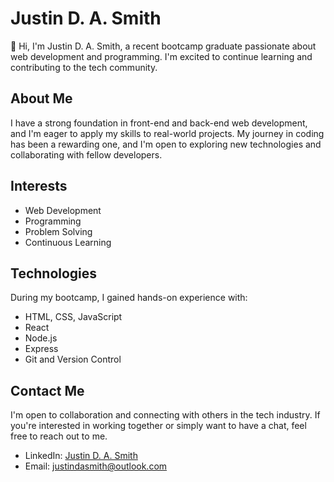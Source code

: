 # Justin D. A. Smith

👋 Hi, I'm Justin D. A. Smith, a recent bootcamp graduate passionate about web development and programming. I'm excited to continue learning and contributing to the tech community.

## About Me

I have a strong foundation in front-end and back-end web development, and I'm eager to apply my skills to real-world projects. My journey in coding has been a rewarding one, and I'm open to exploring new technologies and collaborating with fellow developers.

## Interests

- Web Development
- Programming
- Problem Solving
- Continuous Learning

## Technologies

During my bootcamp, I gained hands-on experience with:

- HTML, CSS, JavaScript
- React
- Node.js
- Express
- Git and Version Control

## Contact Me

I'm open to collaboration and connecting with others in the tech industry. If you're interested in working together or simply want to have a chat, feel free to reach out to me.

- LinkedIn: [Justin D. A. Smith](https://www.linkedin.com/in/justindasmith)
- Email: justindasmith@outlook.com

<!---
JustinDASmith/JustinDASmith is a ✨ special ✨ repository because its `README.md` (this file) appears on your GitHub profile.
You can click the Preview link to take a look at your changes.
--->

